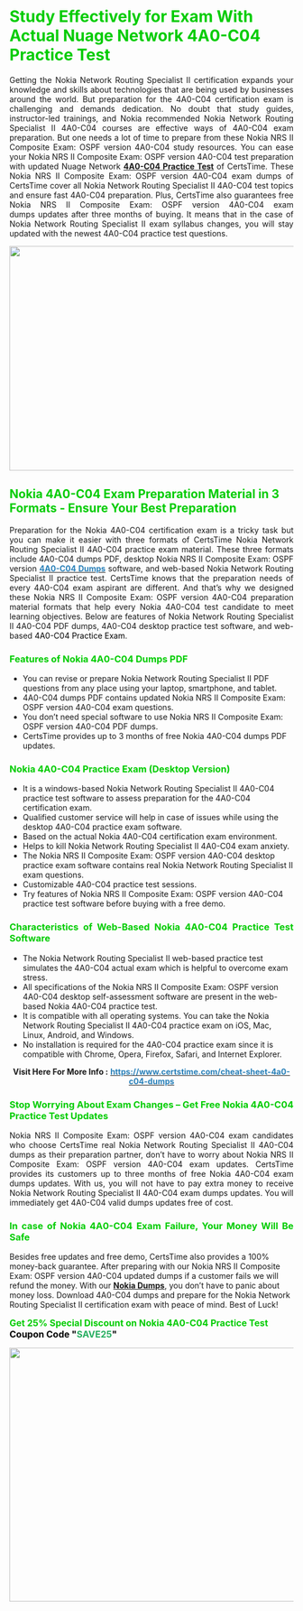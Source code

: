 <h1><span style="color:#00cc00;"><strong>Study Effectively for Exam With Actual Nuage Network 4A0-C04 Practice Test</strong></span></h1>

<p style="text-align: justify;">Getting the Nokia Network Routing Specialist II certification expands your knowledge and skills about technologies that are being used by businesses around the world. But preparation for the 4A0-C04 certification exam is challenging and demands dedication. No doubt that study guides, instructor-led trainings, and Nokia recommended Nokia Network Routing Specialist II 4A0-C04 courses are effective ways of 4A0-C04 exam preparation. But one needs a lot of time to prepare from these Nokia NRS II Composite Exam: OSPF version 4A0-C04 study resources. You can ease your Nokia NRS II Composite Exam: OSPF version 4A0-C04 test preparation with updated Nuage Network <strong><a href="https://www.certstime.com/cheat-sheet-4a0-c04-dumps">4A0-C04 Practice Test</a></strong> of CertsTime. These Nokia NRS II Composite Exam: OSPF version 4A0-C04 exam dumps of CertsTime cover all Nokia Network Routing Specialist II 4A0-C04 test topics and ensure fast 4A0-C04 preparation. Plus, CertsTime also guarantees free Nokia NRS II Composite Exam: OSPF version 4A0-C04 exam dumps updates after three months of buying. It means that in the case of Nokia Network Routing Specialist II exam syllabus changes, you will stay updated with the newest 4A0-C04 practice test questions.</p>

<p style="text-align: center;"><a href="https://www.certstime.com/cheat-sheet-4a0-c04-dumps"><img alt="" src="https://i.imgur.com/wlGiNOk.jpg" style="width: 700px; height: 398px;" /></a></p>

<h2><span style="color:#00cc00;"><strong>Nokia 4A0-C04 Exam Preparation Material in 3 Formats - Ensure Your Best Preparation</strong></span></h2>

<p style="text-align: justify;">Preparation for the Nokia 4A0-C04 certification exam is a tricky task but you can make it easier with three formats of CertsTime Nokia Network Routing Specialist II 4A0-C04 practice exam material. These three formats include 4A0-C04 dumps PDF, desktop Nokia NRS II Composite Exam: OSPF version <strong><a href="https://www.certstime.com/cheat-sheet-4a0-c04-dumps"><span style="color:#2980b9;">4A0-C04 Dumps</span></a></strong> software, and web-based Nokia Network Routing Specialist II practice test. CertsTime knows that the preparation needs of every 4A0-C04 exam aspirant are different. And that’s why we designed these Nokia NRS II Composite Exam: OSPF version 4A0-C04 preparation material formats that help every Nokia 4A0-C04 test candidate to meet learning objectives. Below are features of Nokia Network Routing Specialist II 4A0-C04 PDF dumps, 4A0-C04 desktop practice test software, and web-based <span style="color:#000000;">4A0-C04 Practice Exam</span>.</p>

<h3 style="text-align: justify;"><span style="color:#00cc00;"><strong>Features of Nokia 4A0-C04 Dumps PDF</strong></span></h3>

<ul>
	<li>You can revise or prepare Nokia Network Routing Specialist II PDF questions from any place using your laptop, smartphone, and tablet.</li>
	<li> 4A0-C04 dumps PDF contains updated Nokia NRS II Composite Exam: OSPF version 4A0-C04 exam questions.</li>
	<li>You don’t need special software to use Nokia NRS II Composite Exam: OSPF version 4A0-C04 PDF dumps.</li>
	<li>CertsTime provides up to 3 months of free Nokia 4A0-C04 dumps PDF updates.</li>
</ul>

<h3 style="text-align: justify;"><span style="color:#00cc00;"><strong>Nokia 4A0-C04 Practice Exam (Desktop Version)</strong></span></h3>

<ul>
	<li>It is a windows-based Nokia Network Routing Specialist II 4A0-C04 practice test software to assess preparation for the 4A0-C04 certification exam.</li>
	<li>Qualified customer service will help in case of issues while using the desktop 4A0-C04 practice exam software.</li>
	<li>Based on the actual Nokia 4A0-C04 certification exam environment.</li>
	<li>Helps to kill Nokia Network Routing Specialist II 4A0-C04 exam anxiety.</li>
	<li>The Nokia NRS II Composite Exam: OSPF version 4A0-C04 desktop practice exam software contains real Nokia Network Routing Specialist II exam questions.</li>
	<li>Customizable 4A0-C04 practice test sessions.</li>
	<li>Try features of Nokia NRS II Composite Exam: OSPF version 4A0-C04 practice test software before buying with a free demo.</li>
</ul>

<h3 style="text-align: justify;"><strong><span style="color:#00cc00;">Characteristics of Web-Based Nokia 4A0-C04 Practice Test Software</span></strong></h3>

<ul>
	<li>The Nokia Network Routing Specialist II web-based practice test simulates the 4A0-C04 actual exam which is helpful to overcome exam stress.</li>
	<li>All specifications of the Nokia NRS II Composite Exam: OSPF version 4A0-C04 desktop self-assessment software are present in the web-based Nokia 4A0-C04 practice test.</li>
	<li>It is compatible with all operating systems. You can take the Nokia Network Routing Specialist II 4A0-C04 practice exam on iOS, Mac, Linux, Android, and Windows.</li>
	<li>No installation is required for the 4A0-C04 practice exam since it is compatible with Chrome, Opera, Firefox, Safari, and Internet Explorer.</li>
</ul>

<p style="text-align: center;"><strong>Visit Here For More Info :</strong> <strong><a href="https://www.certstime.com/cheat-sheet-4a0-c04-dumps"><span style="color:#2980b9;">https://www.certstime.com/cheat-sheet-4a0-c04-dumps</span></a></strong></p>

<h3 style="text-align: justify;"><span style="color:#00cc00;"><strong>Stop Worrying About Exam Changes – Get Free Nokia 4A0-C04 Practice Test Updates </strong></span></h3>

<p style="text-align: justify;">Nokia NRS II Composite Exam: OSPF version 4A0-C04 exam candidates who choose CertsTime real Nokia Network Routing Specialist II 4A0-C04 dumps as their preparation partner, don’t have to worry about Nokia NRS II Composite Exam: OSPF version 4A0-C04 exam updates. CertsTime provides its customers up to three months of free Nokia 4A0-C04 exam dumps updates. With us, you will not have to pay extra money to receive Nokia Network Routing Specialist II 4A0-C04 exam dumps updates. You will immediately get 4A0-C04 valid dumps updates free of cost.</p>

<h3 style="text-align: justify;"><strong><span style="color:#00cc00;">In case of Nokia 4A0-C04 Exam Failure, Your Money Will Be Safe</span></strong></h3>

<p>Besides free updates and free demo, CertsTime also provides a 100% money-back guarantee. After preparing with our Nokia NRS II Composite Exam: OSPF version 4A0-C04 updated dumps if a customer fails we will refund the money. With our <strong><a href="https://www.certstime.com/cheat-sheet-nokia-dumps">Nokia Dumps</a></strong>, you don’t have to panic about money loss. Download 4A0-C04 dumps and prepare for the Nokia Network Routing Specialist II certification exam with peace of mind. Best of Luck!</p>

<p style="text-align: justify;"><strong><span style="font-size:16px;"><strong><span style="color:#00cc00;">Get 25% Special Discount on Nokia 4A0-C04 Practice Test</span></strong><br />
<strong><span style="color:#000000;">Coupon Code</span></strong> <strong><span style="color:#000000;">"</span><span style="color:#27ae60;">SAVE</span><font color="#27ae60">25</font><span style="color:#000000;">"</span></strong></span></strong></p>

<p style="text-align: center;"><strong><a href="https://www.certstime.com/cheat-sheet-4a0-c04-dumps"><img alt="" src="https://imgur.com/juUoXcK.jpg" style="width: 600px; height: 450px;" /></a></strong></p>
